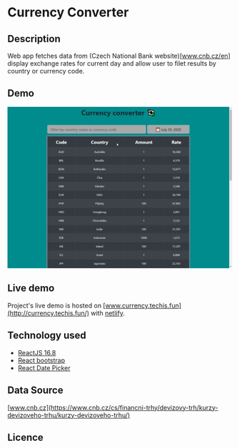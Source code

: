 # Currency Converter

## Description
Web app fetches data from (Czech National Bank website)[www.cnb.cz/en] display exchange rates for current day and allow user to filet results by country or currency code.

## Demo
![App demo usage](./demo.gif "App demo gif")

## Live demo
Project's live demo is hosted on [www.currency.techis.fun](http://currency.techis.fun/) with [netlify](https://www.netlify.com/).

## Technology used
- [ReactJS 16.8](https://reactjs.org/)
- [React bootstrap](https://react-bootstrap.github.io/)
- [React Date Picker](https://www.npmjs.com/package/react-datepicker)

## Data Source
[www.cnb.cz](https://www.cnb.cz/cs/financni-trhy/devizovy-trh/kurzy-devizoveho-trhu/kurzy-devizoveho-trhu/)

## Licence
